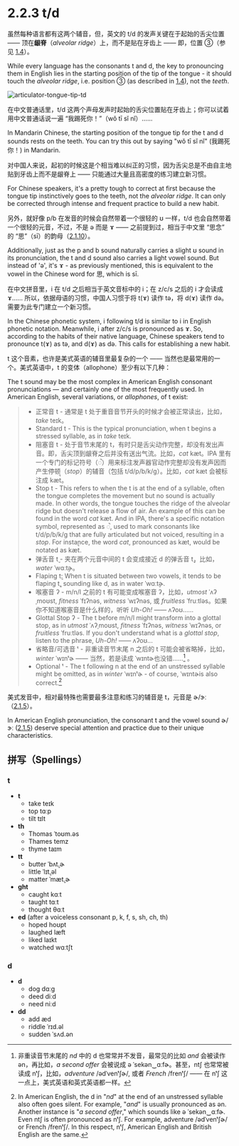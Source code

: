 # 2.2.3 <span class="pho">t/d</span>

虽然每种语言都有这两个辅音，但，英文的 <span class="pho">t/d</span> 的发声关键在于起始的舌尖位置 —— 顶在**龈脊**（*alveolar ridge*）上，而不是贴在牙齿上 —— 即，位置 ③（参见 [1.4](1.4-articulators)）。

While every language has the consonants <span class="pho">t</span> and <span class="pho">d</span>, the key to pronouncing them in English lies in the starting position of the tip of the tongue - it should touch the *alveolar ridge*, i.e. position ③ (as described in [1.4](1.4-articulators)), not the *teeth*.

![articulator-tongue-tip-td](/images/articulator-tongue-tip-td.svg)

在中文普通话里，<span class="pho">t/d</span> 这两个声母发声时起始的舌尖位置贴在牙齿上；你可以试着用中文普通话说一遍 “我踢死你！”（<span class="pho">wǒ tī sǐ nǐ</span>）<span class="speak-word-inline" data-audio-other="/audios/us/我踢死你-zh-cn-male.mp3"></span>……

In Mandarin Chinese, the starting position of the tongue tip for the <span class="pho">t</span> and <span class="pho">d</span> sounds rests on the teeth. You can try this out by saying "wǒ tī sǐ nǐ" (我踢死你！)<span class="speak-word-inline" data-audio-other="/audios/us/我踢死你-zh-cn-male.mp3"></span> in Mandarin.

对中国人来说，起初的时候这是个相当难以纠正的习惯，因为舌尖总是不由自主地贴到牙齿上而不是龈脊上 —— 只能通过大量且高密度的练习建立新习惯。

For Chinese speakers, it's a pretty tough to correct at first because the tongue tip instinctively goes to the teeth, not the *alveolar ridge*. It can only be corrected through intense and frequent practice to build a new habit.

另外，就好像 <span class="pho">p/b</span> 在发音的时候会自然带着一个很轻的 <span class="pho">ʊ</span> 一样，<span class="pho">t/d</span> 也会自然带着一个很轻的元音，不过，不是 <span class="pho">ə</span> 而是 <span class="pho">ɤ</span><span class="speak-word-inline" data-audio-other="/audios/us/Close-mid_back_unrounded_vowel.ogg.mp3"></span> —— 之前提到过，相当于中文里 “思念” 的 “思”（<span class="pho">sī</span>）的韵母（[2.1.10](2.1.10-ɤ)）。

Additionally, just as the <span class="pho">p</span> and <span class="pho">b</span> sound naturally carries a slight <span class="pho">ʊ</span> sound in its pronunciation, the <span class="pho">t</span> and <span class="pho">d</span> sound also carries a light vowel sound. But instead of 'ə', it's <span class="pho">ɤ</span><span class="speak-word-inline" data-audio-other="/audios/us/Close-mid_back_unrounded_vowel.ogg.mp3"></span> - as previously mentioned, this is equivalent to the vowel in the Chinese word for 思, which is <span class="pho">sī.</span>

在中文拼音里，<span class="pho">i</span> 在 <span class="pho">t/d</span> 之后相当于英文音标中的 <span class="pho">i</span>；在 <span class="pho">z/c/s</span> 之后的 <span class="pho">i</span> 才会读成 <span class="pho">ɤ</span>…… 所以，依据母语的习惯，中国人习惯于将 <span class="pho">t(ɤ)</span> 读作 <span class="pho">tə</span>，将 <span class="pho">d(ɤ)</span> 读作 <span class="pho">də</span>。需要为此专门建立一个新习惯。

In the Chinese phonetic system, <span class="pho">i</span> following <span class="pho">t/d</span> is similar to <span class="pho">i</span> in English phonetic notation. Meanwhile, <span class="pho">i</span> after <span class="pho">z/c/s</span> is pronounced as <span class="pho">ɤ</span>. So, according to the habits of their native language, Chinese speakers tend to pronounce <span class="pho">t(ɤ)</span> as <span class="pho">tə</span>, and <span class="pho">d(ɤ)</span> as <span class="pho">də</span>. This calls for establishing a new habit.

<span class="pho">t</span> 这个音素，也许是美式英语的辅音里最复杂的一个 —— 当然也是最常用的一个。美式英语中，<span class="pho">t</span> 的变体（allophone）至少有以下几种：

The <span class="pho">t</span> sound may be the most complex in American English consonant pronunciations — and certainly one of the most frequently used. In American English, several variations, or *allophones*, of <span class="pho">t</span> exist:

> * 正常音 <span class="pho">t</span> - 通常是 <span class="pho">t</span> 处于重音音节开头的时候才会被正常读出，比如，*take* <span class="pho alt">teɪk</span><span class="speak-word-inline" data-audio-us-male="/audios/us/take-us-male.mp3" data-audio-us-female="/audios/us/take-us-female.mp3"></span>。
> * Standard <span class="pho">t</span> - This is the typical pronunciation, when <span class="pho">t</span> begins a stressed syllable, as in *take* <span class="pho alt">teɪk</span><span class="speak-word-inline" data-audio-us-male="/audios/us/take-us-male.mp3" data-audio-us-female="/audios/us/take-us-female.mp3"></span>.
> * 阻塞音 <span class="pho">t</span> - 处于音节末尾的 <span class="pho">t</span>，有时只是舌尖动作完整，却没有发出声音。即，舌尖顶到龈脊之后并没有送出气流。比如，*cat* <span class="pho alt">kæt</span><span class="speak-word-inline" data-audio-us-male="/audios/us/cat-us-male.mp3" data-audio-us-female="/audios/us/cat-us-female.mp3"></span>。IPA 里有一个专门的标记符号（<span class="pho">◌̚</span>）用来标注发声器官动作完整却没有发声因而产生停顿（*stop*）的辅音（包括 <span class="pho">t/d/p/b/k/g</span>）。比如，*cat* <span class="pho alt">kæt</span> 会被标注成 <span class="pho alt">kæt̚</span>。
> * Stop <span class="pho">t</span> - This refers to when the <span class="pho">t</span> is at the end of a syllable, often the tongue completes the movement but no sound is actually made. In other words, the tongue touches the ridge of the alveolar ridge but doesn't release a flow of air. An example of this can be found in the word *cat* <span class="pho alt">kæt</span><span class="speak-word-inline" data-audio-us-male="/audios/us/cat-us-male.mp3" data-audio-us-female="/audios/us/cat-us-female.mp3"></span>. And in IPA, there's a specific notation symbol, represented as <span class="pho">◌̚</span>, used to mark consonants like <span class="pho">t/d/p/b/k/g</span> that are fully articulated but not voiced, resulting in a *stop*. For instance, the word *cat*, pronounced as <span class="pho alt">kæt</span>, would be notated as <span class="pho alt">kæt̚</span>.
> * 弹舌音 <span class="pho">t̬</span> - 夹在两个元音中间的 <span class="pho">t</span> 会变成接近 <span class="pho">d</span> 的弹舌音 <span class="pho">t̬</span>，比如，*water* <span class="pho alt">ˈwɑːt̬ɚ</span><span class="speak-word-inline" data-audio-us-male="/audios/us/water-us-male.mp3" data-audio-us-female="/audios/us/water-us-female.mp3"></span>。
> * Flaping <span class="pho">t̬</span>: When <span class="pho">t</span> is situated between two vowels, it tends to be flaping <span class="pho">t̬</span>, sounding like <span class="pho">d</span>, as in water <span class="pho alt">ˈwɑːt̬ɚ</span><span class="speak-word-inline" data-audio-us-male="/audios/us/water-us-male.mp3" data-audio-us-female="/audios/us/water-us-female.mp3"></span>.
> * 喉塞音 <span class="pho">ʔ</span> - <span class="pho">m/n/l</span> 之前的 <span class="pho">t</span> 有可能变成喉塞音 <span class="pho">ʔ</span>，比如，*utmost* <span class="pho alt">ˈʌʔˌmoʊst</span><span class="speak-word-inline" data-audio-us-male="/audios/us/utmost-us-male.mp3" data-audio-us-female="/audios/us/utmost-us-female.mp3"></span>, *fitness* <span class="pho alt">ˈfɪʔnəs</span><span class="speak-word-inline" data-audio-us-male="/audios/us/fitness-us-male.mp3" data-audio-us-female="/audios/us/fitness-us-female.mp3"></span>, *witness* <span class="pho alt">ˈwɪʔnəs</span><span class="speak-word-inline" data-audio-us-male="/audios/us/witness-us-male.mp3" data-audio-us-female="/audios/us/witness-us-female.mp3"></span>, 或 *fruitless* <span class="pho alt">ˈfruːtləs</span><span class="speak-word-inline" data-audio-us-male="/audios/us/fruitless-us-male.mp3" data-audio-us-female="/audios/us/fruitless-us-female.mp3"></span>。如果你不知道喉塞音是什么样的，听听 *Uh-Oh!* <span class="speak-word-inline" data-audio-us-female="/audios/us/Uh-Oh.mp3"></span>—— <span class="pho alt">ʌʔoʊ</span>……
> * Glottal Stop <span class="pho">ʔ</span> - The <span class="pho">t</span> before <span class="pho">m/n/l</span> might transform into a glottal stop, as in *utmost* <span class="pho alt">ˈʌʔˌmoʊst</span><span class="speak-word-inline" data-audio-us-male="/audios/us/utmost-us-male.mp3" data-audio-us-female="/audios/us/utmost-us-female.mp3"></span>, *fitness* <span class="pho alt">ˈfɪʔnəs</span><span class="speak-word-inline" data-audio-us-male="/audios/us/fitness-us-male.mp3" data-audio-us-female="/audios/us/fitness-us-female.mp3"></span>, *witness* <span class="pho alt">ˈwɪʔnəs</span><span class="speak-word-inline" data-audio-us-male="/audios/us/witness-us-male.mp3" data-audio-us-female="/audios/us/witness-us-female.mp3"></span>, or *fruitless* <span class="pho alt">ˈfruːtləs</span><span class="speak-word-inline" data-audio-us-male="/audios/us/fruitless-us-male.mp3" data-audio-us-female="/audios/us/fruitless-us-female.mp3"></span>. If you don't understand what is a *glottal stop*, listen to the phrase,  *Uh-Oh!* <span class="speak-word-inline" data-audio-us-female="/audios/us/Uh-Oh.mp3"></span>—— <span class="pho alt">ʌʔoʊ</span>...
> * 省略音/可选音 <span class="pho">ᵗ</span> - 非重读音节末尾 <span class="pho">n</span> 之后的 <span class="pho">t</span> 可能会被省略掉，比如，*winter* <span class="pho alt">ˈwɪnᵗɚ</span><span class="speak-word-inline" data-audio-us-male="/audios/us/winter-us-male.mp3" data-audio-us-female="/audios/us/winter-us-female.mp3"></span> —— 当然，若是读成 <span class="pho alt">ˈwɪntɚ</span><span class="speak-word-inline" data-audio-us-male="/audios/us/winter-t-us-male.mp3" data-audio-us-female="/audios/us/winter-t-us-female.mp3"></span>也没错……[^1] 。
> * Optional <span class="pho">ᵗ</span> - The <span class="pho">t</span> following <span class="pho">n</span> at the end of an unstressed syllable might be omitted, as in *winter* <span class="pho alt">ˈwɪnᵗɚ</span><span class="speak-word-inline" data-audio-us-male="/audios/us/winter-us-male.mp3" data-audio-us-female="/audios/us/winter-us-female.mp3"></span> - of course, <span class="pho alt">ˈwɪntɚ</span><span class="speak-word-inline" data-audio-us-male="/audios/us/winter-t-us-male.mp3" data-audio-us-female="/audios/us/winter-t-us-female.mp3"></span>is also correct.[^2]

美式发音中，相对最特殊也需要最多注意和练习的辅音是 <span class="pho">t</span>，元音是 <span class="pho">ɚ/ɝː</span>（[2.1.5](2.1.5-ə)）。

In American English pronunciation, the consonant <span class="pho">t</span> and the vowel sound <span class="pho">ɚ/ɝː</span> ([2.1.5](2.1.5-ə)) deserve special attention and practice due to their unique characteristics.

[^1]: 非重读音节末尾的 *nd* 中的 <span class="pho">d</span> 也常常并不发音，最常见的比如 *and* 会被读作 <span class="pho alt">ən</span>，再比如，*a second offer* 会被说成 <span class="pho alt">ə ˈsekən‿ɑːfɚ</span>。甚至，<span class="pho">ntʃ</span> 也常常被读成 <span class="pho">nᵗʃ</span>，比如，*adventure* <span class="pho">/ədˈvenᵗʃɚ/</span>, 或者 *French* <span class="pho">/frenᵗʃ/</span> —— 在 <span class="pho">nᵗʃ</span> 这一点上，美式英语和英式英语都一样。

[^2]: In American English, the <span class="pho">d</span> in "*nd*" at the end of an unstressed syllable also often goes silent. For example, "*and*" is usually pronounced as <span class="pho alt">ən</span>. Another instance is "*a second offer*," which sounds like <span class="pho alt">ə ˈsekən‿ɑːfɚ</span>. Even <span class="pho">ntʃ</span> is often pronounced as <span class="pho">nᵗʃ</span>. For example, adventure <span class="pho">/ədˈvenᵗʃɚ/</span> or French <span class="pho">/frenᵗʃ/</span>. In this respect, <span class="pho">nᵗʃ</span>, American English and British English are the same.

## 拼写（Spellings）

### <span class="pho">t</span>

* **t**
  * take <span class="pho alt">teɪk</span> <span class="speak-word-inline" data-audio-us-male="/audios/us/take-us-male.mp3" data-audio-us-female="/audios/us/take-us-female.mp3"></span>
  * top <span class="pho alt">tɑːp</span> <span class="speak-word-inline" data-audio-us-male="/audios/us/top-us-male.mp3" data-audio-us-female="/audios/us/top-us-female.mp3"></span>
  * tilt <span class="pho alt">tɪlt</span> <span class="speak-word-inline" data-audio-us-male="/audios/us/tilt-us-male.mp3" data-audio-us-female="/audios/us/tilt-us-female.mp3"></span>
* **th**
  * Thomas <span class="pho alt">ˈtoʊm.əs</span> <span class="speak-word-inline" data-audio-us-male="/audios/us/thomas-us-male.mp3" data-audio-us-female="/audios/us/thomas-us-female.mp3"></span>
  * Thames <span class="pho alt">temz</span> <span class="speak-word-inline" data-audio-us-male="/audios/us/thames-us-male.mp3" data-audio-us-female="/audios/us/thames-us-female.mp3"></span>
  * thyme <span class="pho alt">taɪm</span> <span class="speak-word-inline" data-audio-us-male="/audios/us/thyme-us-male.mp3" data-audio-us-female="/audios/us/thyme-us-female.mp3"></span>
* **tt**
  * butter <span class="pho alt">ˈbʌt̬.ɚ</span> <span class="speak-word-inline" data-audio-us-male="/audios/us/butter-us-male.mp3" data-audio-us-female="/audios/us/butter-us-female.mp3"></span>
  * little <span class="pho alt">ˈlɪt̬.əl</span> <span class="speak-word-inline" data-audio-us-male="/audios/us/little-us-male.mp3" data-audio-us-female="/audios/us/little-us-female.mp3"></span>
  * matter <span class="pho alt">ˈmæt̬.ɚ</span> <span class="speak-word-inline" data-audio-us-male="/audios/us/matter-us-male.mp3" data-audio-us-female="/audios/us/matter-us-female.mp3"></span>
* **ght**
  * caught <span class="pho alt">kɑːt</span> <span class="speak-word-inline" data-audio-us-male="/audios/us/caught-us-male.mp3" data-audio-us-female="/audios/us/caught-us-female.mp3"></span>
  * taught <span class="pho alt">tɑːt</span> <span class="speak-word-inline" data-audio-us-male="/audios/us/taught-us-male.mp3" data-audio-us-female="/audios/us/taught-us-female.mp3"></span>
  * thought <span class="pho alt">θɑːt</span> <span class="speak-word-inline" data-audio-us-male="/audios/us/thought-us-male.mp3" data-audio-us-female="/audios/us/thought-us-female.mp3"></span>
* **ed** (after a voiceless consonant <span class="pho">p, k, f, s, sh, ch, th</span>)
  * hoped <span class="pho alt">hoʊpt</span> <span class="speak-word-inline" data-audio-us-male="/audios/us/hoped-us-male.mp3" data-audio-us-female="/audios/us/hoped-us-female.mp3"></span>
  * laughed <span class="pho alt">læft</span> <span class="speak-word-inline" data-audio-us-male="/audios/us/laughed-us-male.mp3" data-audio-us-female="/audios/us/laughed-us-female.mp3"></span>
  * liked <span class="pho alt">laɪkt</span> <span class="speak-word-inline" data-audio-us-male="/audios/us/liked-us-male.mp3" data-audio-us-female="/audios/us/liked-us-female.mp3"></span>
  * watched <span class="pho alt">wɑːtʃt</span> <span class="speak-word-inline" data-audio-us-male="/audios/us/watched-us-male.mp3" data-audio-us-female="/audios/us/watched-us-female.mp3"></span>

### <span class="pho">d</span>

* **d**
  * dog <span class="pho alt">dɑːɡ</span> <span class="speak-word-inline" data-audio-us-male="/audios/us/dog-us-male.mp3" data-audio-us-female="/audios/us/dog-us-female.mp3"></span>
  * deed <span class="pho alt">diːd</span> <span class="speak-word-inline" data-audio-us-male="/audios/us/deed-us-male.mp3" data-audio-us-female="/audios/us/deed-us-female.mp3"></span>
  * need <span class="pho alt">niːd</span> <span class="speak-word-inline" data-audio-us-male="/audios/us/need-us-male.mp3" data-audio-us-female="/audios/us/need-us-female.mp3"></span>
* **dd**
  * add <span class="pho alt">æd</span> <span class="speak-word-inline" data-audio-us-male="/audios/us/add-us-male.mp3" data-audio-us-female="/audios/us/add-us-female.mp3"></span>
  * riddle <span class="pho alt">ˈrɪd.əl</span> <span class="speak-word-inline" data-audio-us-male="/audios/us/riddle-us-male.mp3" data-audio-us-female="/audios/us/riddle-us-female.mp3"></span>
  * sudden <span class="pho alt">ˈsʌd.ən</span> <span class="speak-word-inline" data-audio-us-male="/audios/us/sudden-us-male.mp3" data-audio-us-female="/audios/us/sudden-us-female.mp3"></span>
